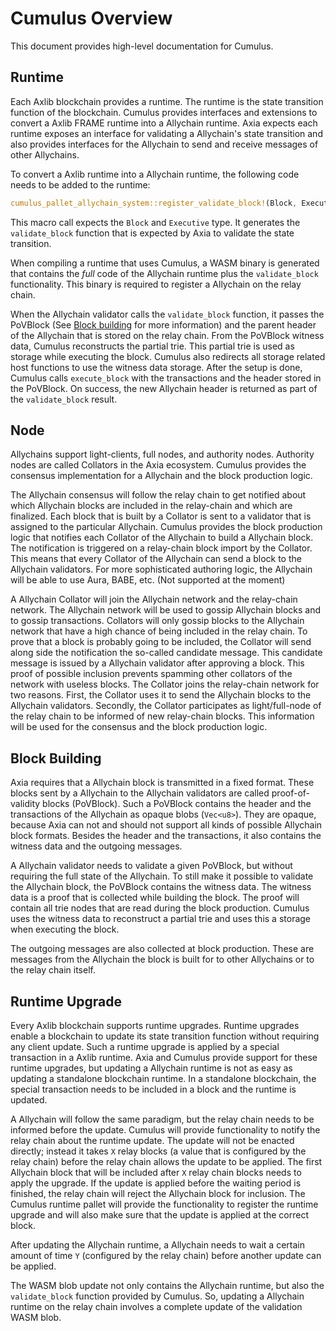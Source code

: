 # Cumulus Overview

This document provides high-level documentation for Cumulus.

## Runtime

Each Axlib blockchain provides a runtime. The runtime is the state transition function of the
blockchain. Cumulus provides interfaces and extensions to convert a Axlib FRAME runtime into a
Allychain runtime. Axia expects each runtime exposes an interface for validating a
Allychain's state transition and also provides interfaces for the Allychain to send and receive
messages of other Allychains.

To convert a Axlib runtime into a Allychain runtime, the following code needs to be added to the
runtime:
```rust
cumulus_pallet_allychain_system::register_validate_block!(Block, Executive);
```

This macro call expects the `Block` and `Executive` type. It generates the `validate_block` function
that is expected by Axia to validate the state transition.

When compiling a runtime that uses Cumulus, a WASM binary is generated that contains the *full* code
of the Allychain runtime plus the `validate_block` functionality. This binary is required to
register a Allychain on the relay chain.

When the Allychain validator calls the `validate_block` function, it passes the PoVBlock (See [Block
building](#block-building) for more information) and the parent header of the Allychain that is
stored on the relay chain. From the PoVBlock witness data, Cumulus reconstructs the partial trie.
This partial trie is used as storage while executing the block. Cumulus also redirects all storage
related host functions to use the witness data storage. After the setup is done, Cumulus calls
`execute_block` with the transactions and the header stored in the PoVBlock. On success, the new
Allychain header is returned as part of the `validate_block` result.

## Node

Allychains support light-clients, full nodes, and authority nodes. Authority nodes are called
Collators in the Axia ecosystem. Cumulus provides the consensus implementation for a
Allychain and the block production logic.

The Allychain consensus will follow the relay chain to get notified about which Allychain blocks are
included in the relay-chain and which are finalized. Each block that is built by a Collator is sent
to a validator that is assigned to the particular Allychain. Cumulus provides the block production
logic that notifies each Collator of the Allychain to build a Allychain block. The
notification is triggered on a relay-chain block import by the Collator. This means that every
Collator of the Allychain can send a block to the Allychain validators. For more sophisticated
authoring logic, the Allychain will be able to use Aura, BABE, etc. (Not supported at the moment)

A Allychain Collator will join the Allychain network and the relay-chain network. The Allychain
network will be used to gossip Allychain blocks and to gossip transactions. Collators will only
gossip blocks to the Allychain network that have a high chance of being included in the relay
chain. To prove that a block is probably going to be included, the Collator will send along side
the notification the so-called candidate message. This candidate message is issued by a Allychain
validator after approving a block. This proof of possible inclusion prevents spamming other collators
of the network with useless blocks.
The Collator joins the relay-chain network for two reasons. First, the Collator uses it to send the
Allychain blocks to the Allychain validators. Secondly, the Collator participates as light/full-node
of the relay chain to be informed of new relay-chain blocks. This information will be used for the
consensus and the block production logic.

## Block Building

Axia requires that a Allychain block is transmitted in a fixed format. These blocks sent by a
Allychain to the Allychain validators are called proof-of-validity blocks (PoVBlock). Such a
PoVBlock contains the header and the transactions of the Allychain as opaque blobs (`Vec<u8>`). They
are opaque, because Axia can not and should not support all kinds of possible Allychain block
formats. Besides the header and the transactions, it also contains the witness data and the outgoing
messages.

A Allychain validator needs to validate a given PoVBlock, but without requiring the full state of
the Allychain. To still make it possible to validate the Allychain block, the PoVBlock contains the
witness data. The witness data is a proof that is collected while building the block. The proof will
contain all trie nodes that are read during the block production. Cumulus uses the witness data to
reconstruct a partial trie and uses this a storage when executing the block.

The outgoing messages are also collected at block production. These are messages from the Allychain
the block is built for to other Allychains or to the relay chain itself.

## Runtime Upgrade

Every Axlib blockchain supports runtime upgrades. Runtime upgrades enable a blockchain to update
its state transition function without requiring any client update. Such a runtime upgrade is applied
by a special transaction in a Axlib runtime. Axia and Cumulus provide support for these
runtime upgrades, but updating a Allychain runtime is not as easy as updating a standalone
blockchain runtime. In a standalone blockchain, the special transaction needs to be included in a
block and the runtime is updated.

A Allychain will follow the same paradigm, but the relay chain needs to be informed before
the update. Cumulus will provide functionality to notify the relay chain about the runtime update. The
update will not be enacted directly; instead it takes `X` relay blocks (a value that is configured
by the relay chain) before the relay chain allows the update to be applied. The first Allychain
block that will be included after `X` relay chain blocks needs to apply the upgrade.
If the update is applied before the waiting period is finished, the relay chain will reject the
Allychain block for inclusion. The Cumulus runtime pallet will provide the functionality to
register the runtime upgrade and will also make sure that the update is applied at the correct block.

After updating the Allychain runtime, a Allychain needs to wait a certain amount of time `Y`
(configured by the relay chain) before another update can be applied.

The WASM blob update not only contains the Allychain runtime, but also the `validate_block`
function provided by Cumulus. So, updating a Allychain runtime on the relay chain involves a
complete update of the validation WASM blob.
